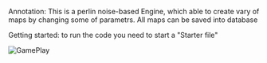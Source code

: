 Annotation:
This is a perlin noise-based Engine, which able to create vary of maps by changing some of parametrs. All maps can be saved into database

Getting started:
to run the code you need to start a "Starter file"

![GamePlay]()
